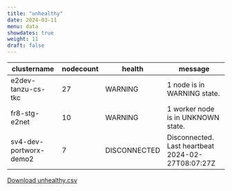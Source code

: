 ```yaml
---
title: "unhealthy"
date: 2024-03-11
menu: data
showdates: true
weight: 11
draft: false
---
```

<!--more-->
| clustername            | nodecount | health       | message                                           |
| ---------------------- | --------- | ------------ | ------------------------------------------------- |
| e2dev-tanzu-cs-tkc     |        27 | WARNING      | 1 node is in WARNING state.                       |
| fr8-stg-e2net          |        10 | WARNING      | 1 worker node is in UNKNOWN state.                |
| sv4-dev-portworx-demo2 |         7 | DISCONNECTED | Disconnected. Last heartbeat 2024-02-27T08:07:27Z |
[Download unhealthy.csv](/csv/unhealthy.csv)
